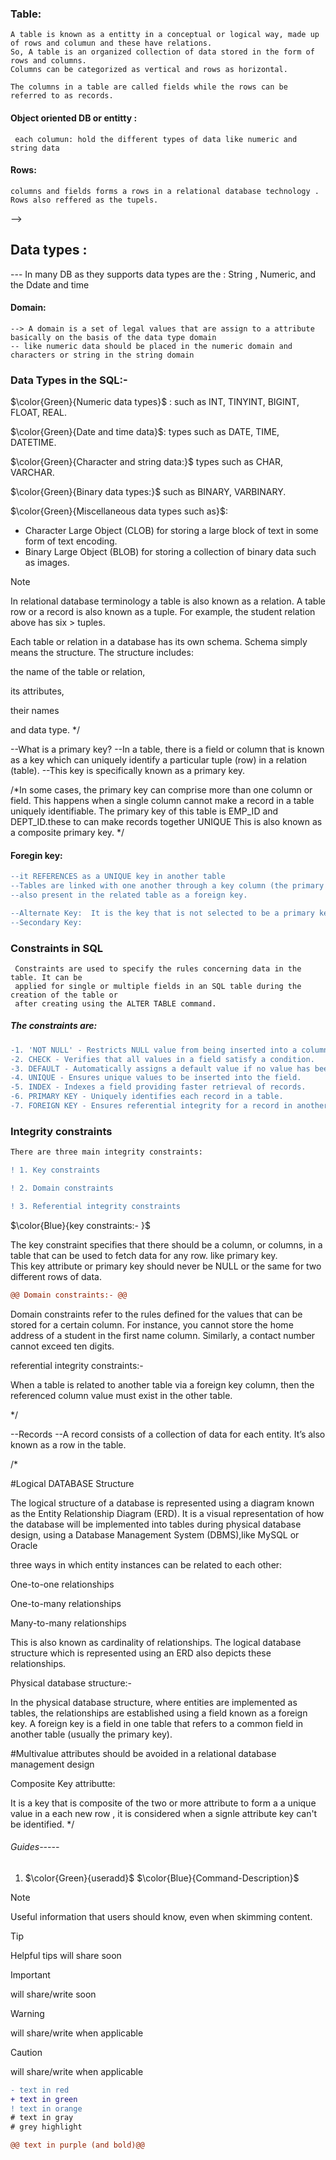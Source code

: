  ### Table:
   ```
  A table is known as a entitty in a conceptual or logical way, made up of rows and columun and these have relations.
  So, A table is an organized collection of data stored in the form of rows and columns.
  Columns can be categorized as vertical and rows as horizontal.

 The columns in a table are called fields while the rows can be referred to as records.
   ```
#### Object oriented DB or entitty : 
   ```Entity is object that is attributes that are like columns or fields : 
    each columun: hold the different types of data like numeric and string data
   ```
#### Rows: 
  ```
  columns and fields forms a rows in a relational database technology .  Rows also reffered as the tupels.
  ```
  -->
## Data types : 
--- In many DB as  they supports data types are the : String , Numeric, and the Ddate and time 

#### Domain:
```
--> A domain is a set of legal values that are assign to a attribute basically on the basis of the data type domain
-- like numeric data should be placed in the numeric domain and characters or string in the string domain  
```
### Data Types in the SQL:-

$\color{Green}{Numeric data types}$ : such as INT, TINYINT, BIGINT, FLOAT, REAL. 

$\color{Green}{Date and time data}$: types such as DATE, TIME, DATETIME. 

$\color{Green}{Character and string data:}$ types such as CHAR, VARCHAR. 

$\color{Green}{Binary data types:}$  such as BINARY, VARBINARY. 

$\color{Green}{Miscellaneous data types such as}$: 
- Character Large Object (CLOB) for storing a large block of text in some form of text encoding.   
- Binary Large Object (BLOB) for storing a collection of binary data such as images. 

> [!NOTE] 
> In relational database terminology a table is also known as a relation.
> A table row or a record is also known as a tuple. For example, the student relation above has six > tuples.

Each table or relation in a database has its own schema. Schema simply means the structure. The structure includes:

the name of the table or relation,  

its attributes,  

their names  

and data type.  */


--What is a primary key?
--In a table, there is a field or column that is known as a key which can uniquely identify a particular tuple (row) in a relation (table).
--This key is specifically known as a primary key.

/*In some cases, the primary key can comprise more than one column or field.
 This happens when a single column cannot make a record in a table uniquely identifiable.
 The primary key of this table is EMP_ID and DEPT_ID.these to can make records together UNIQUE
  This is also known as a composite primary key.
*/

#### Foregin key: 
``` diff
--it REFERENCES as a UNIQUE key in another table
--Tables are linked with one another through a key column (the primary key) of one table that’s
--also present in the related table as a foreign key.

--Alternate Key:  It is the key that is not selected to be a primary key, it is a columun that contains a unique value in each field.
--Secondary Key: 
```
### Constraints in SQL
```
 Constraints are used to specify the rules concerning data in the table. It can be
 applied for single or multiple fields in an SQL table during the creation of the table or
 after creating using the ALTER TABLE command. 
 ```
##### The constraints are:
```diff
-1. 'NOT NULL' - Restricts NULL value from being inserted into a column.
-2. CHECK - Verifies that all values in a field satisfy a condition.
-3. DEFAULT - Automatically assigns a default value if no value has been specified for the field.
-4. UNIQUE - Ensures unique values to be inserted into the field.
-5. INDEX - Indexes a field providing faster retrieval of records.
-6. PRIMARY KEY - Uniquely identifies each record in a table.
-7. FOREIGN KEY - Ensures referential integrity for a record in another table

```
### Integrity constraints

```diff 
There are three main integrity constraints:

! 1. Key constraints

! 2. Domain constraints

! 3. Referential integrity constraints
```

$\color{Blue}{key constraints:- }$

The key constraint specifies that there should be a column, or columns, in a table that can be used to fetch data for any row.
like primary key.  
This key attribute or primary key should never be NULL or the same for two different rows of data. 
```diff
@@ Domain constraints:- @@
```
Domain constraints refer to the rules defined for the values that can be stored for a certain column. For instance, you cannot store the 
home address of a student in the first name column.
 Similarly, a contact number cannot exceed ten digits.

referential integrity constraints:-

When a table is related to another table via a foreign key column, then the referenced column value must exist in the other table.

*/

--Records
--A record consists of a collection of data for each entity. It’s also known as a row in the table.

/*

#Logical DATABASE Structure

The logical structure of a database is represented using a diagram known as the Entity Relationship Diagram (ERD).
 It is a visual representation of how the database will be implemented into tables during physical database design, 
using a Database Management System (DBMS),like MySQL or Oracle

 three ways in which entity instances can be related to each other:

One-to-one relationships 

One-to-many relationships 

Many-to-many relationships 

This is also known as cardinality of relationships.
The logical database structure which is represented using an ERD also depicts these relationships.


Physical database structure:-

In the physical database structure, where entities are implemented as tables, the relationships are established using a field known as a foreign key.
 A foreign key is a field in one table that refers to a common field in another table (usually the primary key). 

#Multivalue attributes should be avoided in a relational database management design


Composite Key attributte: 

It is a key that is composite of the two or more attribute to form a a unique value in a each new row , 
it is considered when a signle attribute key can't be identified.
*/

###### Guides-----

1. $\color{Green}{useradd}$
$\color{Blue}{Command-Description}$


> [!NOTE]
> Useful information that users should know, even when skimming content.
 

> [!TIP]
> Helpful tips will share soon

> [!IMPORTANT]
> will share/write soon


> [!WARNING]
>  will share/write when applicable

> [!CAUTION]
> will share/write when applicable

```diff
- text in red
+ text in green
! text in orange
# text in gray
# grey highlight

@@ text in purple (and bold)@@
```

